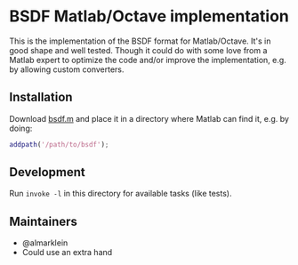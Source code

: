 # BSDF Matlab/Octave implementation

This is the implementation of the BSDF format for Matlab/Octave. It's
in good shape and well tested. Though it could do with some love from 
a Matlab expert to optimize the code and/or improve the implementation,
e.g. by allowing custom converters.

## Installation

Download [bsdf.m](bsdf.m) and place it in a directory where Matlab can find it,
e.g. by doing:

```matlab
addpath('/path/to/bsdf');
```

## Development

Run `invoke -l` in this directory for available tasks (like tests).


## Maintainers

* @almarklein
* Could use an extra hand

